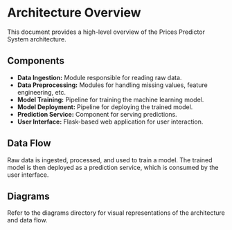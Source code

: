 # Architecture Overview

This document provides a high-level overview of the Prices Predictor System architecture.

## Components

- **Data Ingestion:** Module responsible for reading raw data.
- **Data Preprocessing:** Modules for handling missing values, feature engineering, etc.
- **Model Training:** Pipeline for training the machine learning model.
- **Model Deployment:** Pipeline for deploying the trained model.
- **Prediction Service:** Component for serving predictions.
- **User Interface:** Flask-based web application for user interaction.

## Data Flow

Raw data is ingested, processed, and used to train a model. The trained model is then deployed as a prediction service, which is consumed by the user interface.

## Diagrams

Refer to the diagrams directory for visual representations of the architecture and data flow.
